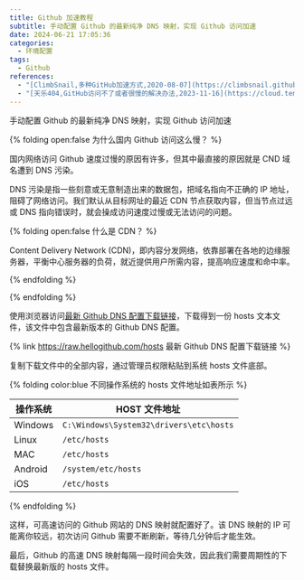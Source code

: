 ```yaml
---
title: Github 加速教程
subtitle: 手动配置 Github 的最新纯净 DNS 映射，实现 Github 访问加速
date: 2024-06-21 17:05:36
categories:
  - 环境配置
tags:
  - Github
references:
  - "[ClimbSnail,多种GitHub加速方式,2020-08-07](https://climbsnail.github.io/2020/GithubSpeed/)"
  - "[天乐404,GitHub访问不了或者很慢的解决办法,2023-11-16](https://cloud.tencent.com/developer/article/2359332)"
---
```


<p id='brief'>手动配置 Github 的最新纯净 DNS 映射，实现 Github 访问加速</p>

<!-- more -->
<script>document.getElementById('brief').remove();</script>

{% folding open:false 为什么国内 Github 访问这么慢？ %}

国内网络访问 Github 速度过慢的原因有许多，但其中最直接的原因就是 CND 域名遭到 DNS 污染。

DNS 污染是指一些刻意或无意制造出来的数据包，把域名指向不正确的 IP 地址，阻碍了网络访问。我们默认从目标网址的最近 CDN 节点获取内容，但当节点过远或 DNS 指向错误时，就会操成访问速度过慢或无法访问的问题。

{% folding open:false 什么是 CDN？ %}

Content Delivery Network (CDN)，即内容分发网络，依靠部署在各地的边缘服务器，平衡中心服务器的负荷，就近提供用户所需内容，提高响应速度和命中率。

{% endfolding %}

{% endfolding %}

使用浏览器访问[最新 Github DNS 配置下载链接](https://raw.hellogithub.com/hosts)，下载得到一份 hosts 文本文件，该文件中包含最新版本的 Github DNS 配置。

{% link https://raw.hellogithub.com/hosts 最新 Github DNS 配置下载链接 %}

复制下载文件中的全部内容，通过管理员权限粘贴到系统 hosts 文件底部。

{% folding color:blue 不同操作系统的 hosts 文件地址如表所示 %}

| 操作系统 | HOST 文件地址 |
| --- | --- |
| Windows | `C:\Windows\System32\drivers\etc\hosts` |
| Linux | `/etc/hosts` |
| MAC | `/etc/hosts` |
| Android | `/system/etc/hosts` |
| iOS | `/etc/hosts` |

{% endfolding %}

这样，可高速访问的 Github 网站的 DNS 映射就配置好了。该 DNS 映射的 IP 可能离你较远，初次访问 Github 需要不断刷新，等待几分钟后才能生效。

最后，Github 的高速 DNS 映射每隔一段时间会失效，因此我们需要周期性的下载替换最新版的 hosts 文件。
